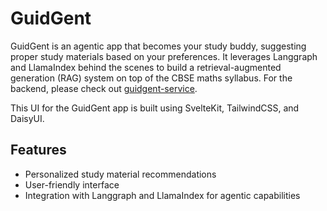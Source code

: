 # GuidGent

GuidGent is an agentic app that becomes your study buddy, suggesting proper study materials based on your preferences. It leverages Langgraph and LlamaIndex behind the scenes to build a retrieval-augmented generation (RAG) system on top of the CBSE maths syllabus. For the backend, please check out [guidgent-service](https://github.com/ITZSHOAIB/guidgent-service).

This UI for the GuidGent app is built using SvelteKit, TailwindCSS, and DaisyUI.

## Features

- Personalized study material recommendations
- User-friendly interface
- Integration with Langgraph and LlamaIndex for agentic capabilities
